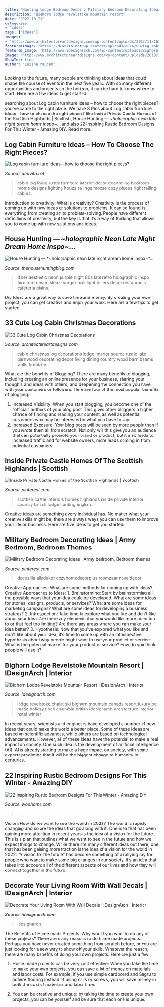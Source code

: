 ```yaml
---
title: "Hunting Lodge Bedroom Decor : Military Bedroom Decorating Ideas"
description: "Bighorn lodge revelstoke mountain resort"
date: "2022-10-25"
categories:
- "ideas"
tags: ["ideas"]
images:
- "http://www.architectureartdesigns.com/wp-content/uploads/2013/11/1630.jpg"
featuredImage: "https://deavita.net/wp-content/uploads/2016/08/log-cabin-furniture-ideas-living-room-design-ideas-rustic-fre-ideas.jpg"
featured_image: "http://www.idesignarch.com/wp-content/uploads/Bighorn-Lodge-Revelstoke_25.jpg"
image: "http://www.architectureartdesigns.com/wp-content/uploads/2013/11/1630.jpg"
ShowToc: true
author: "Laisha Paucek"
---
```



Looking to the future, many people are thinking about ideas that could shape the course of events in the next five years. With so many different opportunities and projects on the horizon, it can be hard to know where to start. Here are a few ideas to get started: 

	

		
searching about Log cabin furniture ideas – how to choose the right pieces? you've came to the right place. We have 8 Pics about Log cabin furniture ideas – how to choose the right pieces? like Inside Private Castle Homes of the Scottish Highlands | Scottish, House Hunting — *~holographic neon late night dream home inspo~*... and also 22 Inspiring Rustic Bedroom Designs For This Winter - Amazing DIY. Read more:
		
    
## Log Cabin Furniture Ideas – How To Choose The Right Pieces?

<img loading=lazy src="https://deavita.net/wp-content/uploads/2016/08/log-cabin-furniture-ideas-living-room-design-ideas-rustic-fre-ideas.jpg" onerror="this.onerror=null;this.src='https://tse2.mm.bing.net/th?id=OIP.DVI-7-LLZDwXiCHbMppmwwHaKD&amp;pid=15.1';" alt="Log cabin furniture ideas – how to choose the right pieces?">

_Source: deavita.net_

>cabin log living rustic furniture interior decor decorating bedroom rooms designs lighting houzz railings moose cozy pieces right railing cabins. 

	

Introduction to creativity: What is creativity?
Creativity is the process of coming up with new ideas or solutions to problems. It can be found in everything from creating art to problem-solving. People have different definitions of creativity, but the key is that it’s a way of thinking that allows you to come up with new solutions and ideas.

    
## House Hunting — *~holographic Neon Late Night Dream Home Inspo~*...

<img loading=lazy src="http://78.media.tumblr.com/cfcd46b76a2c3bfa794fb6154019aa73/tumblr_oqncjvs1WI1tdcgqjo5_1280.jpg" onerror="this.onerror=null;this.src='https://tse3.mm.bing.net/th?id=OIP.j021Fnau9TtSb10Dqq2hggHaJ3&amp;pid=15.1';" alt="House Hunting — *~holographic neon late night dream home inspo~*...">

_Source: thehousehuntingblog.com_

>diner aesthetic neon purple night 80s late retro holographic inspo furniture dream sleazeburger mall light diners decor restaurants cafeteria plains. 

	

Diy Ideas are a great way to save time and money. By creating your own project, you can get creative and enjoy your work. Here are a few tips to get started: 

    
## 33 Cute Log Cabin Christmas Decorations

<img loading=lazy src="http://www.architectureartdesigns.com/wp-content/uploads/2013/11/1630.jpg" onerror="this.onerror=null;this.src='https://tse1.mm.bing.net/th?id=OIP.nknjSWd7csLE4eAE4vjGJgAAAA&amp;pid=15.1';" alt="33 Cute Log Cabin Christmas Decorations">

_Source: architectureartdesigns.com_

>cabin christmas log decorations lodge interior source rustic lake barnwood decorating decor living dining country wood barn beams walls fireplace. 

	

What are the benefits of Blogging?
There are many benefits to blogging, including creating an online presence for your business, sharing your thoughts and ideas with others, and deepening the connection you have with your customers or followers. Here are four of the most popular benefits of blogging: 
1. Increased Visibility: When you start blogging, you become one of the “official” authors of your blog post. This gives other bloggers a higher chance of finding and reading your content, as well as potential customers who may be interested in what you have to say. 
2. Increased Exposure: Your blog posts will be seen by more people than if you wrote them all from scratch. Not only will this give you an audience that can potentially promote your brand or product, but it also leads to increased traffic and for website owners, more leads coming in from potential customers. 

    
## Inside Private Castle Homes Of The Scottish Highlands | Scottish

<img loading=lazy src="https://i.pinimg.com/736x/3b/fb/d5/3bfbd594b0f215ea9bf2e2f0a393fcdb.jpg" onerror="this.onerror=null;this.src='https://tse3.mm.bing.net/th?id=OIP.ueiExduaJtM_Ixl9fHDUqAHaIU&amp;pid=15.1';" alt="Inside Private Castle Homes of the Scottish Highlands | Scottish">

_Source: pinterest.com_

>scottish castle interiors homes highlands inside private interior country british lodge hunting english. 

	

Creative ideas are something every individual has. No matter what your creative skills might be, there are always ways you can use them to improve your life or business. Here are five ideas to get you started: 

    
## Military Bedroom Decorating Ideas | Army Bedroom, Bedroom Themes

<img loading=lazy src="https://i.pinimg.com/736x/62/39/b7/6239b7cada04069a0010db71b1916d0c.jpg" onerror="this.onerror=null;this.src='https://tse3.mm.bing.net/th?id=OIP.SiQmF_keUkIap52AhpaNFAHaJ4&amp;pid=15.1';" alt="Military Bedroom Decorating Ideas | Army bedroom, Bedroom themes">

_Source: pinterest.com_

>decozilla alledekor cozyhomedecorplus roomzaar noveldecor. 

	

Creative Approaches: What are some methods for coming up with ideas?
Creative Approaches to Ideas: 1. Brainstorming: Start by brainstorming all the possible ways that your idea could be developed. What are some ideas for stories, designs, products, or services? What are some ideas for marketing campaigns? What are some ideas for developing a business strategy? 2. Introspection: Take time to explore what you like and don't like about your idea. Are there any elements that you would like more attention to or that feel too limiting? Are there any areas where you can make your idea better? 3. Hypothesis: Now that you've explored what you like and don't like about your idea, it's time to come up with an introspective hypothesis about why people might want to use your product or service. What is the potential market for your product or service? How do you think people will use it? 
    
## Bighorn Lodge Revelstoke Mountain Resort | IDesignArch | Interior

<img loading=lazy src="http://www.idesignarch.com/wp-content/uploads/Bighorn-Lodge-Revelstoke_25.jpg" onerror="this.onerror=null;this.src='https://tse1.mm.bing.net/th?id=OIP.IkfyqaLuRzGztP6WyaTqnwHaEo&amp;pid=15.1';" alt="Bighorn Lodge Revelstoke Mountain Resort | iDesignArch | Interior">

_Source: idesignarch.com_

>lodge revelstoke chalet ski bighorn mountain canada resort luxury bc rustic holidays heli columbia british idesignarch architecture interior hotel winter. 

	

In recent years, scientists and engineers have developed a number of new ideas that could make the world a better place. Some of these ideas are based on scientific advances, while others are based on technological advancements. However, all of these ideas have the potential to make a real impact on society. One such idea is the development of artificial intelligence (AI). AI is already starting to make a huge impact on society, with some experts predicting that it will be the biggest change to humanity in centuries.

    
## 22 Inspiring Rustic Bedroom Designs For This Winter - Amazing DIY

<img loading=lazy src="https://www.woohome.com/wp-content/uploads/2014/11/Rustic-Bedroom-Decorating-Ideas-3.jpg" onerror="this.onerror=null;this.src='https://tse3.mm.bing.net/th?id=OIP.fF2cIFqINhOBqAhtFbqEkwHaLa&amp;pid=15.1';" alt="22 Inspiring Rustic Bedroom Designs For This Winter - Amazing DIY">

_Source: woohome.com_

>. 

	

Vision: How do we want to see the world in 2022?
The world is rapidly changing and so are the ideas that go along with it. One idea that has been gaining more attention in recent years is the idea of a vision for the future. This is a plan that outlines what we want to see in the future and how we expect things to change. While there are many different ideas out there, one that has been gaining more traction is the idea of a vision for the world in 2022. 
“A vision for the future” has become something of a rallying cry for people who want to make some big changes in our society. It’s an idea that takes into account all of the different aspects of our lives and how they will connect together in the future.

    
## Decorate Your Living Room With Wall Decals | IDesignArch | Interior

<img loading=lazy src="https://www.idesignarch.com/wp-content/uploads/Wall-Decals_3.jpg" onerror="this.onerror=null;this.src='https://tse4.mm.bing.net/th?id=OIP.Rt9U8jwJ0dDJ5STOI1M5ewHaG2&amp;pid=15.1';" alt="Decorate Your Living Room With Wall Decals | iDesignArch | Interior">

_Source: idesignarch.com_

>idesignarch. 

	

The Benefits of Home made Projects: Why would you want to do any of these projects?
There are many reasons to do home made projects. Perhaps you have never created something from scratch before, or you are just looking for a new way to show off your skills. Whatever the reason, there are many benefits of doing your own projects. Here are just a few: 
1. Home made projects can be very cost effective: When you take the time to make your own projects, you can save a lot of money on materials and labor costs. For example, if you use simple cardboard and Sugru to adhere flooring instead of using nails or screws, you will save money in both the cost of materials and labor time. 

2. You can be creative and unique: by taking the time to create your own projects, you can be yourself and be sure that each one is unique.

